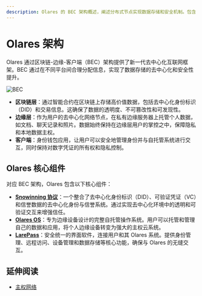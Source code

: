 ```yaml
---
description: Olares 的 BEC 架构概述，阐述分布式节点实现数据存储和安全机制。包含 Snowinning Protocol、Olares OS 和 LarePass 三大核心组件。
---
```

# Olares 架构

Olares 通过区块链-边缘-客户端（BEC）架构提供了新一代去中心化互联网框架。BEC 通过在不同平台间合理分配信息，实现了数据存储的去中心化和安全性提升。

![BEC](/images/overview/snowinning/network-topology.jpeg)

- **区块链层**：通过智能合约在区块链上存储高价值数据，包括去中心化身份标识（DID）和交易信息。这确保了数据的透明度、不可篡改性和可发现性。
- **边缘层**：作为用户的去中心化网络节点，在私有边缘服务器上托管个人数据，如文档、聊天记录和照片。数据始终保持在边缘层用户的掌控之中，保障隐私和本地数据主权。
- **客户端**：身份钱包应用，让用户可以安全地管理身份并与自托管系统进行交互，同时保持对数字凭证的所有权和隐私控制。

## Olares 核心组件

对应 BEC 架构，Olares 包含以下核心组件：

- [**Snowinning 协议**](https://docs.snowinning.com/protocol/overview.html)：一个整合了去中心化身份标识（DID）、可验证凭证（VC）和信誉数据的去中心化身份与信誉系统。通过实现去中心化环境中的透明和可验证交互来增强信任。
- [**Olares OS**](https://github.com/beclab/Olares)：专为边缘设备设计的完整自托管操作系统。用户可以托管和管理自己的数据和应用，将个人边缘设备转变为强大的主权云系统。
- [**LarePass**](https://olares.xyz/larepass)：安全统一的界面软件，连接用户和其 Olares 系统。提供身份管理、远程访问、设备管理和数据存储等核心功能，确保与 Olares 的无缝交互。

## 延伸阅读

- [主权网络](https://docs.snowinning.com/protocol/network.html)